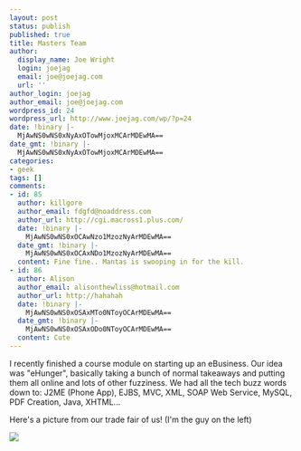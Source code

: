 ```yaml
---
layout: post
status: publish
published: true
title: Masters Team
author:
  display_name: Joe Wright
  login: joejag
  email: joe@joejag.com
  url: ''
author_login: joejag
author_email: joe@joejag.com
wordpress_id: 24
wordpress_url: http://www.joejag.com/wp/?p=24
date: !binary |-
  MjAwNS0wNS0xNyAxOTowMjoxMCArMDEwMA==
date_gmt: !binary |-
  MjAwNS0wNS0xNyAxOTowMjoxMCArMDEwMA==
categories:
- geek
tags: []
comments:
- id: 85
  author: killgore
  author_email: fdgfd@noaddress.com
  author_url: http://cgi.macross1.plus.com/
  date: !binary |-
    MjAwNS0wNS0xOCAwNzo1MzozNyArMDEwMA==
  date_gmt: !binary |-
    MjAwNS0wNS0xOCAxNDo1MzozNyArMDEwMA==
  content: Fine fine.. Mantas is swooping in for the kill.
- id: 86
  author: Alison
  author_email: alisonthewliss@hotmail.com
  author_url: http://hahahah
  date: !binary |-
    MjAwNS0wNS0xOSAxMTo0NToyOCArMDEwMA==
  date_gmt: !binary |-
    MjAwNS0wNS0xOSAxODo0NToyOCArMDEwMA==
  content: Cute
---
```

<p>I recently finished a course module on starting up an eBusiness.  Our idea was "eHunger", basically taking a bunch of normal takeaways and putting them all online and lots of other fuzziness.  We had all the tech buzz words down to: J2ME (Phone App), EJBS,  MVC, XML, SOAP Web Service, MySQL, PDF Creation, Java, XHTML...</p>
<p>Here's a picture from our trade fair of us! (I'm the guy on the left)</p>
<p><img src="{{ site.url }}/images/2005/team.jpg"  /></p>

